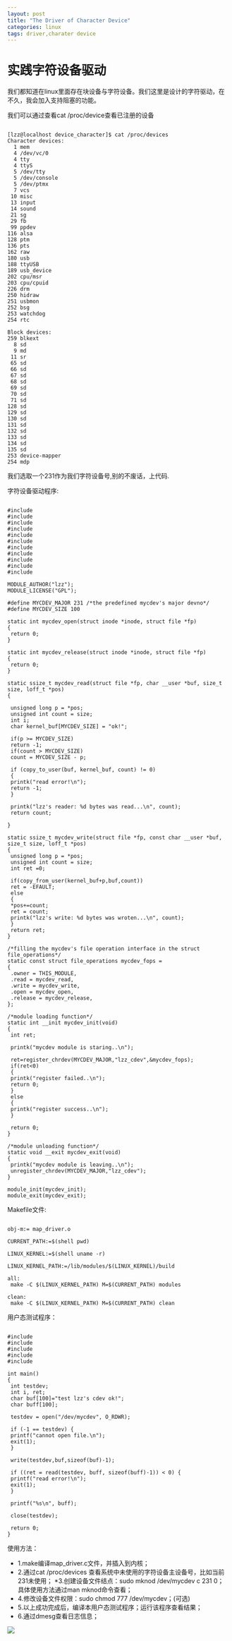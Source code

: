 ```yaml
---
layout: post
title: "The Driver of Character Device"
categories: linux
tags: driver,charater device
---
```

实践字符设备驱动
==================
我们都知道在linux里面存在块设备与字符设备。我们这里是设计的字符驱动，在不久，我会加入支持阻塞的功能。

我们可以通过查看cat /proc/device查看已注册的设备

<pre><code>
[lzz@localhost device_character]$ cat /proc/devices
Character devices:
  1 mem
  4 /dev/vc/0
  4 tty
  4 ttyS
  5 /dev/tty
  5 /dev/console
  5 /dev/ptmx
  7 vcs
 10 misc
 13 input
 14 sound
 21 sg
 29 fb
 99 ppdev
116 alsa
128 ptm
136 pts
162 raw
180 usb
188 ttyUSB
189 usb_device
202 cpu/msr
203 cpu/cpuid
226 drm
250 hidraw
251 usbmon
252 bsg
253 watchdog
254 rtc
 
Block devices:
259 blkext
  8 sd
  9 md
 11 sr
 65 sd
 66 sd
 67 sd
 68 sd
 69 sd
 70 sd
 71 sd
128 sd
129 sd
130 sd
131 sd
132 sd
133 sd
134 sd
135 sd
253 device-mapper
254 mdp
</code></pre>

我们选取一个231作为我们字符设备号,别的不废话，上代码.

字符设备驱动程序:

<pre><code>
#include <linux/kernel.h>
#include <linux/module.h>
#include <linux/fs.h>
#include <linux/string.h>
#include <linux/errno.h>
#include <linux/mm.h>
#include <linux/vmalloc.h>
#include <linux/slab.h>
#include <asm/io.h>
#include <linux/mman.h>
#include <linux/uaccess.h>
 
MODULE_AUTHOR("lzz");
MODULE_LICENSE("GPL");
 
#define MYCDEV_MAJOR 231 /*the predefined mycdev's major devno*/
#define MYCDEV_SIZE 100
 
static int mycdev_open(struct inode *inode, struct file *fp)
{
 return 0;
}
 
static int mycdev_release(struct inode *inode, struct file *fp)
{
 return 0;
}
 
static ssize_t mycdev_read(struct file *fp, char __user *buf, size_t size, loff_t *pos)
{
 
 unsigned long p = *pos;
 unsigned int count = size;
 int i;
 char kernel_buf[MYCDEV_SIZE] = "ok!";
 
 if(p >= MYCDEV_SIZE)
 return -1;
 if(count > MYCDEV_SIZE)
 count = MYCDEV_SIZE - p;
 
 if (copy_to_user(buf, kernel_buf, count) != 0)
 {
 printk("read error!\n");
 return -1;
 }
 
 printk("lzz's reader: %d bytes was read...\n", count);
 return count;
 
}
 
static ssize_t mycdev_write(struct file *fp, const char __user *buf, size_t size, loff_t *pos)
{
 unsigned long p = *pos;
 unsigned int count = size;
 int ret =0;
 
 if(copy_from_user(kernel_buf+p,buf,count))
 ret = -EFAULT;
 else
 {
 *pos+=count;
 ret = count;
 printk("lzz's write: %d bytes was wroten...\n", count);
 }
 return ret;
}
 
/*filling the mycdev's file operation interface in the struct file_operations*/
static const struct file_operations mycdev_fops =
{
 .owner = THIS_MODULE,
 .read = mycdev_read,
 .write = mycdev_write,
 .open = mycdev_open,
 .release = mycdev_release,
};
 
/*module loading function*/
static int __init mycdev_init(void)
{
 int ret;
 
 printk("mycdev module is staring..\n");
 
 ret=register_chrdev(MYCDEV_MAJOR,"lzz_cdev",&mycdev_fops);
 if(ret<0)
 {
 printk("register failed..\n");
 return 0;
 }
 else
 {
 printk("register success..\n");
 } 
 
 return 0;
}
 
/*module unloading function*/
static void __exit mycdev_exit(void)
{
 printk("mycdev module is leaving..\n");
 unregister_chrdev(MYCDEV_MAJOR,"lzz_cdev");
}
 
module_init(mycdev_init);
module_exit(mycdev_exit);
</code></pre>

Makefile文件:

<pre><code>
obj-m:= map_driver.o
 
CURRENT_PATH:=$(shell pwd)
 
LINUX_KERNEL:=$(shell uname -r)
 
LINUX_KERNEL_PATH:=/lib/modules/$(LINUX_KERNEL)/build
 
all:
 make -C $(LINUX_KERNEL_PATH) M=$(CURRENT_PATH) modules
 
clean:
 make -C $(LINUX_KERNEL_PATH) M=$(CURRENT_PATH) clean
</code></pre>
用户态测试程序：
<pre><code>
#include <stdio.h>
#include <sys/types.h>
#include <sys/stat.h>
#include <fcntl.h>
#include <stdlib.h>
 
int main()
{
 int testdev;
 int i, ret;
 char buf[100]="test lzz's cdev ok!";
 char buff[100];
 
 testdev = open("/dev/mycdev", O_RDWR);
 
 if (-1 == testdev) {
 printf("cannot open file.\n");
 exit(1);
 }
 
 write(testdev,buf,sizeof(buf)-1);
 
 if ((ret = read(testdev, buff, sizeof(buff)-1)) < 0) {
 printf("read error!\n");
 exit(1);
 }
 
 printf("%s\n", buff);
 
 close(testdev);
 
 return 0;
}
</code></pre>

使用方法：

* 1.make编译map_driver.c文件，并插入到内核；
* 2.通过cat /proc/devices 查看系统中未使用的字符设备主设备号，比如当前231未使用；
*3.创建设备文件结点：sudo mknod /dev/mycdev c 231 0；具体使用方法通过man mknod命令查看；
* 4.修改设备文件权限：sudo chmod 777 /dev/mycdev；(可选)
* 5.以上成功完成后，编译本用户态测试程序；运行该程序查看结果；
* 6.通过dmesg查看日志信息；

![](/assets/pic/Screenshot-from-2014-10-07-221011.png)